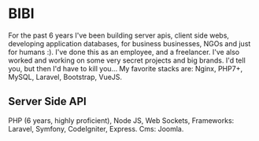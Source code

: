 # BIBI

For the past 6 years I've been building server apis,
client side webs, developing application databases, for business
businesses, NGOs and just for humans :). I've done this as an employee,
and a freelancer. I've also worked and working on some very secret projects and big brands.
I'd tell you, but then I'd have to kill you...
My favorite stacks are: Nginx, PHP7+, MySQL, Laravel, Bootstrap, VueJS.

## Server Side API

PHP (6 years, highly proficient), Node JS, Web Sockets,
Frameworks: Laravel,  Symfony, CodeIgniter, Express.
Cms: Joomla.